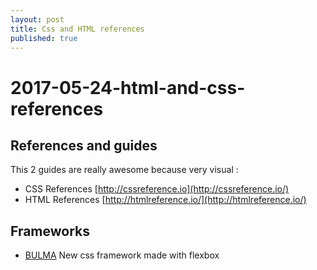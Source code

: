 ```yaml
---
layout: post
title: Css and HTML references
published: true
---
```


# 2017-05-24-html-and-css-references

## References and guides

This 2 guides are really awesome because very visual :

* CSS References [http://cssreference.io](http://cssreference.io/)
* HTML References [http://htmlreference.io/](http://htmlreference.io/)

## Frameworks

* [BULMA](https://github.com/jgthms/bulma) New css framework made with flexbox

